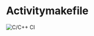 # Activitymakefile
![C/C++ CI](https://github.com/99002781/Activitymakefile/workflows/C/C++%20CI/badge.svg)
